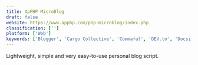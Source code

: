 ```yaml
---
title: ApPHP MicroBlog
draft: false 
website: https://www.apphp.com/php-microblog/index.php
classification: ['']
platform: ['Web']
keywords: ['Blogger', 'Cargo Collective', 'Commaful', 'DEV.to', 'Docsify.js', 'Drupal', 'Facebook', 'Ghost', 'Marquee', 'Medium', 'MightyCall', 'MkDocs', 'ORCHID', 'Posthaven', 'ReadTheDocs', 'WatStory', 'Wattpad', 'WordPress', 'liveSite', 'wordpress i-search pro']
---
```

Lightweight, simple and very easy-to-use personal blog script.